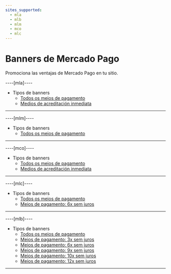 ```yaml
---
sites_supported:
  - mla
  - mlb
  - mlm
  - mco
  - mlc
---
```


# Banners de Mercado Pago 

Promociona las ventajas de Mercado Pago en tu sitio.

----[mla]----

* Tipos de banners
    + [Todos os meios de pagamento](https://www.mercadopago.com.ar/developers/es/guides/banners/all/)
    + [Medios de acreditación inmediata](https://www.mercadopago.com.ar/developers/es/guides/banners/online/)

------------
----[mlm]----

* Tipos de banners
    + [Todos os meios de pagamento](https://www.mercadopago.com.ar/developers/es/guides/banners/all/)

------------
----[mco]----

* Tipos de banners
    + [Todos os meios de pagamento](https://www.mercadopago.com.ar/developers/es/guides/banners/all/)
    + [Medios de acreditación inmediata](https://www.mercadopago.com.ar/developers/es/guides/banners/online/)

------------
----[mlc]----

* Tipos de banners
    + [Todos os meios de pagamento](https://www.mercadopago.com.ar/developers/es/guides/banners/all/)
    + [Meios de pagamento: 6x sem juros](https://www.mercadopago.com.ar/developers/es/guides/banners/seis/)

------------
----[mlb]----

* Tipos de banners
    + [Todos os meios de pagamento](https://www.mercadopago.com.ar/developers/es/guides/banners/all/)
    + [Meios de pagamento: 3x sem juros](https://www.mercadopago.com.ar/developers/es/guides/banners/tres/)
    + [Meios de pagamento: 6x sem juros](https://www.mercadopago.com.ar/developers/es/guides/banners/seis/)
    + [Meios de pagamento: 9x sem juros](https://www.mercadopago.com.ar/developers/es/guides/banners/nove/)
    + [Meios de pagamento: 10x sem juros](https://www.mercadopago.com.ar/developers/es/guides/banners/dez/)
    + [Meios de pagamento: 12x sem juros](https://www.mercadopago.com.ar/developers/es/guides/banners/doze/)

------------
